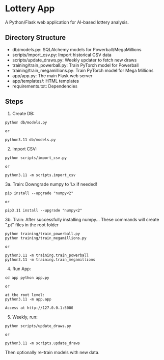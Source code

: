 # Lottery App

A Python/Flask web application for AI-based lottery analysis.

## Directory Structure

- db/models.py: SQLAlchemy models for Powerball/MegaMillions
- scripts/import_csv.py: Import historical CSV data
- scripts/update_draws.py: Weekly updater to fetch new draws
- training/train_powerball.py: Train PyTorch model for Powerball
- training/train_megamillions.py: Train PyTorch model for Mega Millions
- app/app.py: The main Flask web server
- app/templates/: HTML templates
- requirements.txt: Dependencies

## Steps

1. Create DB:

```
python db/models.py

or

python3.11 db/models.py
```

2. Import CSV:

```
python scripts/import_csv.py

or

python3.11 -m scripts.import_csv
```

3a. Train: Downgrade numpy to 1.x if needed!

```
pip install --upgrade "numpy<2"

or

pip3.11 install --upgrade "numpy<2"
```

3b. Train: After successfully installing numpy... These commands will create ".pt" files in the root folder

```
python training/train_powerball.py
python training/train_megamillions.py

or

python3.11 -m training.train_powerball
python3.11 -m training.train_megamillions
```

4. Run App:

```
cd app python app.py

or 

at the root level:
python3.11 -m app.app

Access at http://127.0.0.1:5000
```

5. Weekly, run:

```
python scripts/update_draws.py

or

python3.11 -m scripts.update_draws
```

Then optionally re-train models with new data.
